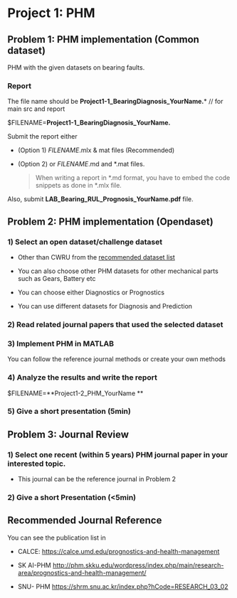 # Project 1: PHM





## Problem 1:  PHM implementation (Common dataset)

PHM with the given datasets on bearing faults.

###  Report

The file name should be **Project1-1_BearingDiagnosis_YourName.*** // for main src and report



$FILENAME=**Project1-1_BearingDiagnosis_YourName.**



Submit the report either

* (Option 1) $FILENAME$.mlx & mat files (Recommended)

* (Option 2) or $FILENAME$.md and *.mat files. 

  > When writing a report in *.md format, you have to embed the code snippets as done in *.mlx file.

Also, submit **LAB_Bearing_RUL_Prognosis_YourName.pdf** file.



## Problem 2:  PHM implementation (Opendaset)

### 1) Select an open dataset/challenge dataset

* Other than CWRU from the [recommended dataset list]( https://ykkim.gitbook.io/wiki/industrial-ai/phm-dataset)

* You can also choose other PHM datasets for other mechanical parts such as Gears, Battery etc
* You can choose either  Diagnostics or Prognostics
* You can use different datasets for Diagnosis and Prediction



### 2) Read related journal papers that used the selected dataset



### 3) Implement PHM  in MATLAB

You can follow the reference journal methods or create your own methods



### 4) Analyze the results and write the report

$FILENAME=**Project1-2_PHM_YourName **



### 5) Give a short presentation (5min)





## Problem 3: Journal Review



### 1) Select one recent (within 5 years) PHM journal paper in your interested topic. 

* This journal can be the reference journal in Problem 2

  

### 2) Give a short Presentation (<5min)





## Recommended Journal Reference

You can see the publication list in

* CALCE: https://calce.umd.edu/prognostics-and-health-management

* SK AI-PHM http://phm.skku.edu/wordpress/index.php/main/research-area/prognostics-and-health-management/

* SNU- PHM https://shrm.snu.ac.kr/index.php?hCode=RESEARCH_03_02









